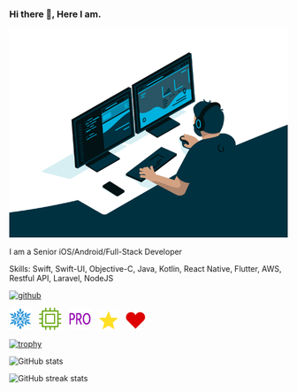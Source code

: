 ### Hi there 👋, Here I am.
![](https://raw.githubusercontent.com/Arvindcs/Arvindcs/main/Source/image.gif)

I am a Senior iOS/Android/Full-Stack Developer

Skills: Swift, Swift-UI, Objective-C, Java, Kotlin, React Native, Flutter, AWS, Restful API, Laravel, NodeJS



[<img src='https://cdn.jsdelivr.net/npm/simple-icons@3.0.1/icons/github.svg' alt='github' height='40'>](https://github.com/FullStackDevCoach)  

<a href='https://archiveprogram.github.com/'><img src='https://raw.githubusercontent.com/acervenky/animated-github-badges/master/assets/acbadge.gif' width='40' height='40'></a> <a href='https://docs.github.com/en/developers'><img src='https://raw.githubusercontent.com/acervenky/animated-github-badges/master/assets/devbadge.gif' width='40' height='40'></a> <a href='https://github.com/pricing'><img src='https://raw.githubusercontent.com/acervenky/animated-github-badges/master/assets/pro.gif' width='40' height='40'></a> <a href='https://stars.github.com/'><img src='https://raw.githubusercontent.com/acervenky/animated-github-badges/master/assets/starbadge.gif' width='35' height='35'></a> <a href='https://docs.github.com/en/github/supporting-the-open-source-community-with-github-sponsors'><img src='https://raw.githubusercontent.com/acervenky/animated-github-badges/master/assets/sponsorbadge.gif' width='35' height='35'></a> 

[![trophy](https://github-profile-trophy.vercel.app/?username=FullStackDevCoach)](https://github.com/ryo-ma/github-profile-trophy)

![GitHub stats](https://github-readme-stats.vercel.app/api?username=FullStackDevCoach&show_icons=true&count_private=true)  

![GitHub streak stats](https://github-readme-streak-stats.herokuapp.com/?user=FullStackDevCoach)  

